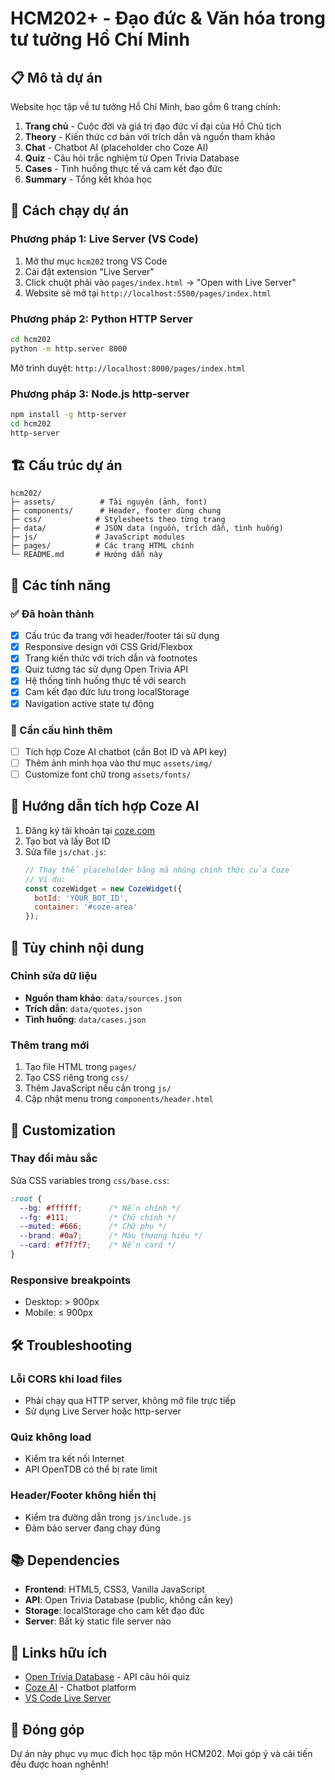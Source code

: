 # HCM202+ - Đạo đức & Văn hóa trong tư tưởng Hồ Chí Minh

## 📋 Mô tả dự án

Website học tập về tư tưởng Hồ Chí Minh, bao gồm 6 trang chính:
1. **Trang chủ** - Cuộc đời và giá trị đạo đức vĩ đại của Hồ Chủ tịch
2. **Theory** - Kiến thức cơ bản với trích dẫn và nguồn tham khảo
3. **Chat** - Chatbot AI (placeholder cho Coze AI)
4. **Quiz** - Câu hỏi trắc nghiệm từ Open Trivia Database
5. **Cases** - Tình huống thực tế và cam kết đạo đức
6. **Summary** - Tổng kết khóa học

## 🚀 Cách chạy dự án

### Phương pháp 1: Live Server (VS Code)
1. Mở thư mục `hcm202` trong VS Code
2. Cài đặt extension "Live Server"
3. Click chuột phải vào `pages/index.html` → "Open with Live Server"
4. Website sẽ mở tại `http://localhost:5500/pages/index.html`

### Phương pháp 2: Python HTTP Server
```bash
cd hcm202
python -m http.server 8000
```
Mở trình duyệt: `http://localhost:8000/pages/index.html`

### Phương pháp 3: Node.js http-server
```bash
npm install -g http-server
cd hcm202
http-server
```

## 🏗️ Cấu trúc dự án

```
hcm202/
├─ assets/          # Tài nguyên (ảnh, font)
├─ components/      # Header, footer dùng chung
├─ css/            # Stylesheets theo từng trang
├─ data/           # JSON data (nguồn, trích dẫn, tình huống)
├─ js/             # JavaScript modules
├─ pages/          # Các trang HTML chính
└─ README.md       # Hướng dẫn này
```

## 🔧 Các tính năng

### ✅ Đã hoàn thành
- [x] Cấu trúc đa trang với header/footer tái sử dụng
- [x] Responsive design với CSS Grid/Flexbox
- [x] Trang kiến thức với trích dẫn và footnotes
- [x] Quiz tương tác sử dụng Open Trivia API
- [x] Hệ thống tình huống thực tế với search
- [x] Cam kết đạo đức lưu trong localStorage
- [x] Navigation active state tự động

### 🔄 Cần cấu hình thêm
- [ ] Tích hợp Coze AI chatbot (cần Bot ID và API key)
- [ ] Thêm ảnh minh họa vào thư mục `assets/img/`
- [ ] Customize font chữ trong `assets/fonts/`

## 🤖 Hướng dẫn tích hợp Coze AI

1. Đăng ký tài khoản tại [coze.com](https://coze.com)
2. Tạo bot và lấy Bot ID
3. Sửa file `js/chat.js`:
   ```js
   // Thay thế placeholder bằng mã nhúng chính thức của Coze
   // Ví dụ:
   const cozeWidget = new CozeWidget({
     botId: 'YOUR_BOT_ID',
     container: '#coze-area'
   });
   ```

## 📝 Tùy chỉnh nội dung

### Chỉnh sửa dữ liệu
- **Nguồn tham khảo**: `data/sources.json`
- **Trích dẫn**: `data/quotes.json`  
- **Tình huống**: `data/cases.json`

### Thêm trang mới
1. Tạo file HTML trong `pages/`
2. Tạo CSS riêng trong `css/`
3. Thêm JavaScript nếu cần trong `js/`
4. Cập nhật menu trong `components/header.html`

## 🎨 Customization

### Thay đổi màu sắc
Sửa CSS variables trong `css/base.css`:
```css
:root {
  --bg: #ffffff;      /* Nền chính */
  --fg: #111;         /* Chữ chính */
  --muted: #666;      /* Chữ phụ */
  --brand: #0a7;      /* Màu thương hiệu */
  --card: #f7f7f7;    /* Nền card */
}
```

### Responsive breakpoints
- Desktop: > 900px
- Mobile: ≤ 900px

## 🛠️ Troubleshooting

### Lỗi CORS khi load files
- Phải chạy qua HTTP server, không mở file trực tiếp
- Sử dụng Live Server hoặc http-server

### Quiz không load
- Kiểm tra kết nối Internet
- API OpenTDB có thể bị rate limit

### Header/Footer không hiển thị
- Kiểm tra đường dẫn trong `js/include.js`
- Đảm bảo server đang chạy đúng

## 📚 Dependencies

- **Frontend**: HTML5, CSS3, Vanilla JavaScript
- **API**: Open Trivia Database (public, không cần key)
- **Storage**: localStorage cho cam kết đạo đức
- **Server**: Bất kỳ static file server nào

## 🔗 Links hữu ích

- [Open Trivia Database](https://opentdb.com/) - API câu hỏi quiz
- [Coze AI](https://coze.com/) - Chatbot platform
- [VS Code Live Server](https://marketplace.visualstudio.com/items?itemName=ritwickdey.LiveServer)

## 👥 Đóng góp

Dự án này phục vụ mục đích học tập môn HCM202. Mọi góp ý và cải tiến đều được hoan nghênh!
